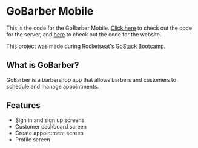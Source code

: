 # GoBarber Mobile

This is the code for the GoBarber Mobile. [Click here](https://github.com/felipemmendes/gostack11-gobarber-backend) to check out the code for the server, and [here](https://github.com/felipemmendes/gostack11-gobarber-frontend) to check out the code for the website.

This project was made during Rocketseat's [GoStack Bootcamp](https://pages.rocketseat.com.br/gostack).

## What is GoBarber?

GoBarber is a barbershop app that allows barbers and customers to schedule and manage appointments.

## Features

- Sign in and sign up screens
- Customer dashboard screen
- Create appointment screen
- Profile screen
